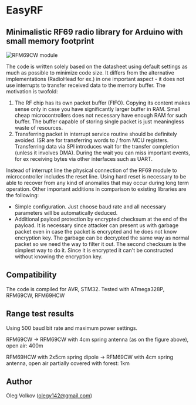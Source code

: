 # EasyRF
## Minimalistic RF69 radio library for Arduino with small memory footprint

![RFM69CW module](https://github.com/olegv142/EasyRF/blob/master/doc/rf69cw.jpg)

The code is written solely based on the datasheet using default settings as much as possible to minimize code size. It differs from the alternative implementations (RadioHead for ex.) in one important aspect - it does not use interrupts to transfer received data to the memory buffer. The motivation is twofold:
1. The RF chip has its own packet buffer (FIFO). Copying its content makes sense only in case you have significantly larger buffer in RAM. Small cheap microcontrollers does not necessary have enough RAM for such buffer. The buffer capable of storing single packet is just meaningless waste of resources.
2. Transferring packet in interrupt service routine should be definitely avoided. ISR are for transferring words to / from MCU registers. Transferring data via SPI introduces wait for the transfer completion (unless it involves DMA). During the wait you can miss important events, for ex receiving bytes via other interfaces such as UART.

Instead of interrupt line the physical connection of the RF69 module to microcontroller includes the reset line. Using hard reset is necessary to be able to recover from any kind of anomalies that may occur during long term operation. Other important additions in comparison to existing libraries are the following:
- Simple configuration. Just choose baud rate and all necessary parameters will be automatically deduced.
- Additional payload protection by encrypted checksum at the end of the payload. It is necessary since attacker can present us with garbage packet even in case the packet is encrypted and he does not know encryption key. The garbage can be decrypted the same way as normal packet so we need the way to filter it out. The second checksum is the simplest way to do it. Since it is encrypted it can't be constructed without knowing the encryption key.

## Compatibility
The code is compiled for AVR, STM32.
Tested with ATmega328P, RFM69CW, RFM69HCW

## Range test results
Using 500 baud bit rate and maximum power settings.

RFM69CW -> RFM69CW with 4cm spring antenna (as on the figure above), open air: 400m

RFM69HCW with 2x5cm spring dipole -> RFM69CW with 4cm spring antenna, open air partially covered with forest: 1km

## Author

Oleg Volkov (olegv142@gmail.com)
